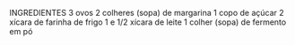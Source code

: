 INGREDIENTES
3 ovos
2 colheres (sopa) de margarina
1 copo de açúcar
2 xícara de farinha de frigo
1 e 1/2 xícara de leite
1 colher (sopa) de fermento em pó